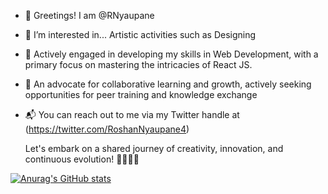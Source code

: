 - 👋 Greetings! I am @RNyaupane
- 🎨 I’m interested in... Artistic activities such as Designing
- 🌱 Actively engaged in developing my skills in Web Development, with a primary focus on mastering the intricacies of React JS.
- 👥 An advocate for collaborative learning and growth, actively seeking opportunities for peer training and knowledge exchange
- 📬 You can reach out to me via my Twitter handle at  (https://twitter.com/RoshanNyaupane4)

   Let's embark on a shared journey of creativity, innovation, and continuous evolution! 🚀👨‍💻🎨

[![Anurag's GitHub stats](https://github-readme-stats.vercel.app/api?username=RNyaupane)](https://github.com/anuraghazra/github-readme-stats)
